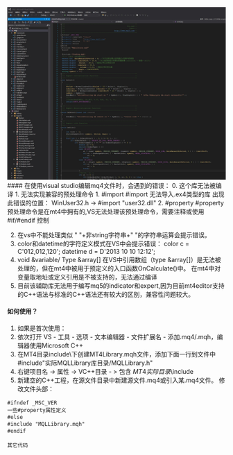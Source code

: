 <img src=https://github.com/iamideas/Mql-for-MT4/blob/master/readme.jpg>
#### 在使用visual studio编辑mq4文件时，会遇到的错误：
0. 这个库无法被编译
1. 无法实现兼容的预处理命令
  1. #import
    #import 无法导入.ex4类型的库
    出现此错误的位置： WinUser32.h -> #import "user32.dll"
  2. #property 
    #property 预处理命令是在mt4中拥有的,VS无法处理该预处理命令，需要注释或使用#if/#endif 控制

2. 在vs中不能处理类似 " "+非string字符串+" "的字符串运算会提示错误。
3. color和datetime的字符定义模式在VS中会提示错误：
   color c = C'012,012,120';
   datetime d = D'2013 10 10 12:12';
4. void &variable/ Type &array[]
	在VS中引用数组（type &array[]）是无法被处理的，但在mt4中被用于预定义的入口函数OnCalculate()中。
	在mt4中对变量取地址或定义引用是不被支持的，无法通过编译 
5. 目前该辅助库无法用于编写mq5的indicator和expert,因为目前mt4editor支持的C++语法与标准的C++语法还有较大的区别，兼容性问题较大。

#### 如何使用？
1. 如果是首次使用：
  1. 依次打开 VS - 工具 - 选项 - 文本编辑器 - 文件扩展名 - 添加.mq4/.mqh，编辑器使用Microsoft C++
  2. 在MT4目录include\下创建MT4Library.mqh文件，添加下面一行到文件中
    #include"实际MQLLibrary库目录/MQLLibrary.h"        
  3. 右键项目名 -> 属性 -> VC++目录 - > 包含 $MT4实际目录$\include
2. 新建空的C++工程，在源文件目录中新建源文件.mq4或引入某.mq4文件。
  修改文件头部：
```
#ifndef _MSC_VER
一些#property属性定义
#else
#include "MQLLibrary.mqh"
#endif

其它代码
```
